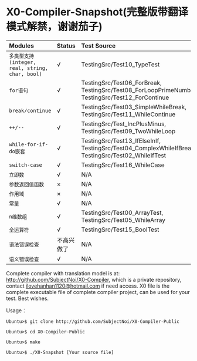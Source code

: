 # X0-Compiler-Snapshot(完整版带翻译模式解禁，谢谢茄子)

| **Modules** | **Status** | **Test Source** |
| :------------- | :------------- | :------------- |
| `多类型支持(integer, real, string, char, bool)` | √ | TestingSrc/Test10_TypeTest |
| `for语句` | √ |  TestingSrc/Test06_ForBreak, TestingSrc/Test08_ForLoopPrimeNumber, TestingSrc/Test12_ForContinue |
| `break/continue` | √ | TestingSrc/Test03_SimpleWhileBreak, TestingSrc/Test11_WhileContinue |
| `++/--` | √ | TestingSrc/Test_IncPlusMinus, TestingSrc/Test09_TwoWhileLoop |
| `while-for-if-do嵌套` | √ | TestingSrc/Test13_IfElseInIf, TestingSrc/Test04_ComplexWhileIfBreak, TestingSrc/Test02_WhileIfTest |
| `switch-case` | √ | TestingSrc/Test16_WhileCase |
| `立即数` | √ | N/A |
| `参数返回值函数` | × | N/A |
| `作用域` | × | N/A |
| `常量` | √ | N/A |
| `n维数组` | √ | TestingSrc/Test00_ArrayTest, TestingSrc/Test05_WhileArray |
| `全运算符` | √ | TestingSrc/Test15_BoolTest |
| `语法错误检查` | 不高兴做了 | N/A |
| `语义错误检查` | √ | N/A |

Complete compiler with translation model is at: http://github.com/SubjectNoi/X0-Compiler, which is a private repository, contact ilovehanhan1120@hotmail.com if need access. X0 file is the complete executable file of complete compiler project, can be used for your test. Best wishes. 

Usage：

```
Ubuntu>$ git clone http://github.com/SubjectNoi/X0-Compiler-Public
```
```
Ubuntu>$ cd X0-Compiler-Public
```
```
Ubuntu>$ make
```
```
Ubuntu>$ ./X0-Snapshot [Your source file]
```
